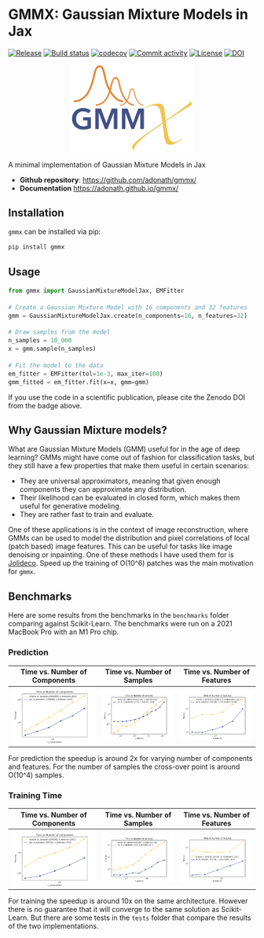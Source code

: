 # GMMX: Gaussian Mixture Models in Jax

[![Release](https://img.shields.io/github/v/release/adonath/gmmx)](https://img.shields.io/github/v/release/adonath/gmmx)
[![Build status](https://img.shields.io/github/actions/workflow/status/adonath/gmmx/main.yml?branch=main)](https://github.com/adonath/gmmx/actions/workflows/main.yml?query=branch%3Amain)
[![codecov](https://codecov.io/gh/adonath/gmmx/branch/main/graph/badge.svg)](https://codecov.io/gh/adonath/gmmx)
[![Commit activity](https://img.shields.io/github/commit-activity/m/adonath/gmmx)](https://img.shields.io/github/commit-activity/m/adonath/gmmx)
[![License](https://img.shields.io/github/license/adonath/gmmx)](https://img.shields.io/github/license/adonath/gmmx)
[![DOI](https://zenodo.org/badge/879790145.svg)](https://doi.org/10.5281/zenodo.14515326)

<p align="center">
<img width="50%" src="https://raw.githubusercontent.com/adonath/gmmx/main/docs/_static/gmmx-logo.png" alt="GMMX Logo"/>
</p>

A minimal implementation of Gaussian Mixture Models in Jax

- **Github repository**: <https://github.com/adonath/gmmx/>
- **Documentation** <https://adonath.github.io/gmmx/>

## Installation

`gmmx` can be installed via pip:

```bash
pip install gmmx
```

## Usage

```python
from gmmx import GaussianMixtureModelJax, EMFitter

# Create a Gaussian Mixture Model with 16 components and 32 features
gmm = GaussianMixtureModelJax.create(n_components=16, n_features=32)

# Draw samples from the model
n_samples = 10_000
x = gmm.sample(n_samples)

# Fit the model to the data
em_fitter = EMFitter(tol=1e-3, max_iter=100)
gmm_fitted = em_fitter.fit(x=x, gmm=gmm)
```

If you use the code in a scientific publication, please cite the Zenodo DOI from the badge above.

## Why Gaussian Mixture models?

What are Gaussian Mixture Models (GMM) useful for in the age of deep learning? GMMs might have come out of fashion for classification tasks, but they still
have a few properties that make them useful in certain scenarios:

- They are universal approximators, meaning that given enough components they can approximate any distribution.
- Their likelihood can be evaluated in closed form, which makes them useful for generative modeling.
- They are rather fast to train and evaluate.

One of these applications is in the context of image reconstruction, where GMMs can be used to model the distribution and pixel correlations of local (patch based)
image features. This can be useful for tasks like image denoising or inpainting. One of these methods I have used them for is [Jolideco](https://github.com/jolideco/jolideco).
Speed up the training of O(10^6) patches was the main motivation for `gmmx`.

## Benchmarks

Here are some results from the benchmarks in the `benchmarks` folder comparing against Scikit-Learn. The benchmarks were run on a 2021 MacBook Pro with an M1 Pro chip.

### Prediction

| Time vs. Number of Components                                                                                                       | Time vs. Number of Samples                                                                                                    | Time vs. Number of Features                                                                                                     |
| ----------------------------------------------------------------------------------------------------------------------------------- | ----------------------------------------------------------------------------------------------------------------------------- | ------------------------------------------------------------------------------------------------------------------------------- |
| ![Time vs. Number of Components](https://raw.githubusercontent.com/adonath/gmmx/main/docs/_static/time-vs-n-components-predict.png) | ![Time vs. Number of Samples](https://raw.githubusercontent.com/adonath/gmmx/main/docs/_static/time-vs-n-samples-predict.png) | ![Time vs. Number of Features](https://raw.githubusercontent.com/adonath/gmmx/main/docs/_static/time-vs-n-features-predict.png) |

For prediction the speedup is around 2x for varying number of components and features. For the number of samples the cross-over point is around O(10^4) samples.

### Training Time

| Time vs. Number of Components                                                                                                   | Time vs. Number of Samples                                                                                                | Time vs. Number of Features                                                                                                 |
| ------------------------------------------------------------------------------------------------------------------------------- | ------------------------------------------------------------------------------------------------------------------------- | --------------------------------------------------------------------------------------------------------------------------- |
| ![Time vs. Number of Components](https://raw.githubusercontent.com/adonath/gmmx/main/docs/_static/time-vs-n-components-fit.png) | ![Time vs. Number of Samples](https://raw.githubusercontent.com/adonath/gmmx/main/docs/_static/time-vs-n-samples-fit.png) | ![Time vs. Number of Features](https://raw.githubusercontent.com/adonath/gmmx/main/docs/_static/time-vs-n-features-fit.png) |

For training the speedup is around 10x on the same architecture. However there is no guarantee that it will converge to the same solution as Scikit-Learn. But there are some tests in the `tests` folder that compare the results of the two implementations.
